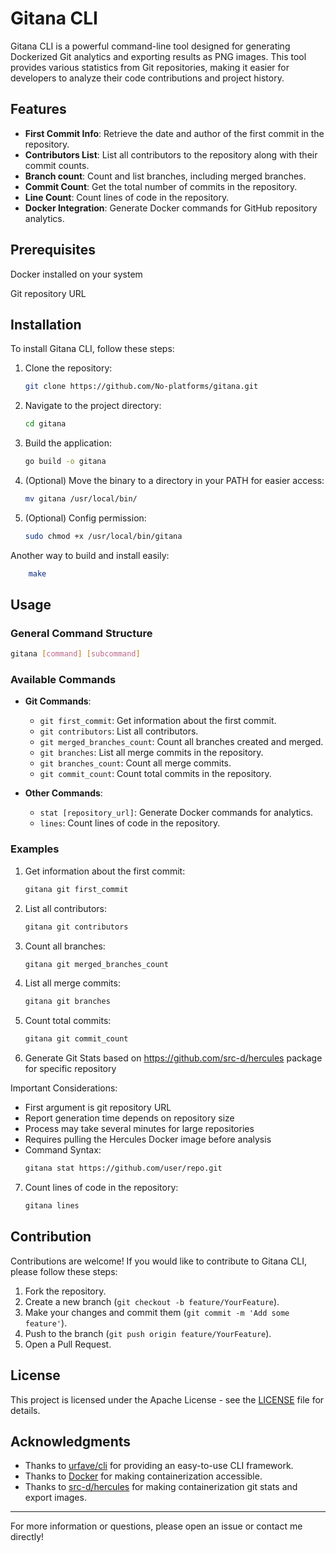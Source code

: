

# Gitana CLI

Gitana CLI is a powerful command-line tool designed for generating Dockerized Git analytics and exporting results as PNG images. This tool provides various statistics from Git repositories, making it easier for developers to analyze their code contributions and project history.

## Features

- **First Commit Info**: Retrieve the date and author of the first commit in the repository.
- **Contributors List**: List all contributors to the repository along with their commit counts.
- **Branch count**: Count and list branches, including merged branches.
- **Commit Count**: Get the total number of commits in the repository.
- **Line Count**: Count lines of code in the repository.
- **Docker Integration**: Generate Docker commands for GitHub repository analytics.
## Prerequisites
  Docker installed on your system

  Git repository URL
## Installation

To install Gitana CLI, follow these steps:

1. Clone the repository:
   ```bash
   git clone https://github.com/No-platforms/gitana.git
   ```

2. Navigate to the project directory:
   ```bash
   cd gitana
   ```

3. Build the application:
   ```bash
   go build -o gitana
   ```

4. (Optional) Move the binary to a directory in your PATH for easier access:
   ```bash
   mv gitana /usr/local/bin/
   ```
5. (Optional) Config permission:
   ```bash
   sudo chmod +x /usr/local/bin/gitana
   ```
   

Another way to build and install easily:
```bash
    make
```

## Usage

### General Command Structure

```bash
gitana [command] [subcommand]
```

### Available Commands

- **Git Commands**:
  - `git first_commit`: Get information about the first commit.
  - `git contributors`: List all contributors.
  - `git merged_branches_count`: Count all branches created and merged.
  - `git branches`: List all merge commits in the repository.
  - `git branches_count`: Count all merge commits.
  - `git commit_count`: Count total commits in the repository.

- **Other Commands**:
  - `stat [repository_url]`: Generate Docker commands for analytics.
  - `lines`: Count lines of code in the repository.

### Examples

1. Get information about the first commit:
   ```bash
   gitana git first_commit
   ```

2. List all contributors:
   ```bash
   gitana git contributors
   ```

3. Count all branches:
   ```bash
   gitana git merged_branches_count
   ```

4. List all merge commits:
   ```bash
   gitana git branches
   ```

5. Count total commits:
   ```bash
   gitana git commit_count
   ```

6. Generate Git Stats based on https://github.com/src-d/hercules package for specific repository

Important Considerations:
* First argument is git repository URL
* Report generation time depends on repository size
* Process may take several minutes for large repositories
* Requires pulling the Hercules Docker image before analysis
* Command Syntax:
   ```bash
   gitana stat https://github.com/user/repo.git
   ```

7. Count lines of code in the repository:
   ```bash
   gitana lines
   ```

## Contribution

Contributions are welcome! If you would like to contribute to Gitana CLI, please follow these steps:

1. Fork the repository.
2. Create a new branch (`git checkout -b feature/YourFeature`).
3. Make your changes and commit them (`git commit -m 'Add some feature'`).
4. Push to the branch (`git push origin feature/YourFeature`).
5. Open a Pull Request.

## License

This project is licensed under the Apache License - see the [LICENSE](LICENSE) file for details.

## Acknowledgments

- Thanks to [urfave/cli](https://github.com/urfave/cli) for providing an easy-to-use CLI framework.
- Thanks to [Docker](https://www.docker.com/) for making containerization accessible.
- Thanks to [src-d/hercules](https://github.com/src-d/hercules) for making containerization git stats and export images.

---

For more information or questions, please open an issue or contact me directly!
```
